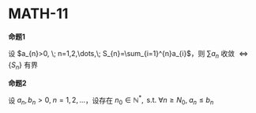 # MATH-11

**命题1**

设 $a_{n}>0, \; n=1,2,\dots,\; S_{n}=\sum_{i=1}^{n}a_{i}$，则 $\sum a_{n}$ 收敛 $\iff \{ S_{n} \}$ 有界

**命题2**

设 $a_{n},b_{n}>0, \;n=1,2,\dots$，设存在 $n_{0}\in \mathbb{N}^{*},\text{ s.t. } \forall n\geq N_{0}, \; a_{n} \leq b_{n}$